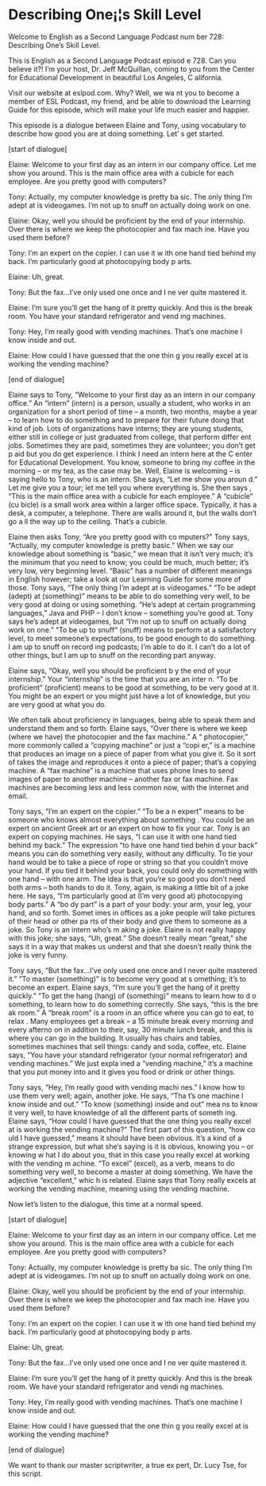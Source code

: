 # Describing One¡¦s Skill Level

Welcome to English as a Second Language Podcast num ber 728: Describing One’s Skill Level.

This is English as a Second Language Podcast episod e 728.  Can you believe it?!  I’m your host, Dr. Jeff McQuillan, coming to you from the Center for Educational Development in beautiful Los Angeles, C alifornia.

Visit our website at eslpod.com.  Why?  Well, we wa nt you to become a member of ESL Podcast, my friend, and be able to download the Learning Guide for this episode, which will make your life much easier and happier.

This episode is a dialogue between Elaine and Tony,  using vocabulary to describe how good you are at doing something.  Let’ s get started.

[start of dialogue]

Elaine:  Welcome to your first day as an intern in our company office.  Let me show you around.  This is the main office area with  a cubicle for each employee. Are you pretty good with computers?

Tony:  Actually, my computer knowledge is pretty ba sic.  The only thing I’m adept at is videogames.  I’m not up to snuff on actually doing work on one.

Elaine:  Okay, well you should be proficient by the  end of your internship.  Over there is where we keep the photocopier and fax mach ine.  Have you used them before?

Tony:  I’m an expert on the copier.  I can use it w ith one hand tied behind my back.  I’m particularly good at photocopying body p arts.

Elaine:  Uh, great.

Tony:  But the fax…I’ve only used one once and I ne ver quite mastered it.

Elaine:  I’m sure you’ll get the hang of it pretty quickly.  And this is the break room.  You have your standard refrigerator and vend ing machines.

Tony:  Hey, I’m really good with vending machines.  That’s one machine I know inside and out.

Elaine:  How could I have guessed that the one thin g you really excel at is working the vending machine?

[end of dialogue]

Elaine says to Tony, “Welcome to your first day as an intern in our company office.”  An “intern” (intern) is a person, usually  a student, who works in an organization for a short period of time – a month, two months, maybe a year – to learn how to do something and to prepare for their future doing that kind of job. Lots of organizations have interns; they are young students, either still in college or just graduated from college, that perform differ ent jobs.  Sometimes they are paid, sometimes they are volunteer; you don’t get p aid but you do get experience.  I think I need an intern here at the C enter for Educational Development.  You know, someone to bring my coffee in the morning – or my tea, as the case may be.  Well, Elaine is welcoming  – is saying hello to Tony, who is an intern.  She says, “Let me show you aroun d.”  Let me give you a tour; let me tell you where everything is.  She then says , “This is the main office area with a cubicle for each employee.”  A “cubicle” (cu bicle) is a small work area within a larger office space.  Typically, it has a desk, a computer, a telephone. There are walls around it, but the walls don’t go a ll the way up to the ceiling. That’s a cubicle.

Elaine then asks Tony, “Are you pretty good with co mputers?”  Tony says, “Actually, my computer knowledge is pretty basic.”  When we say our knowledge about something is “basic,” we mean that it isn’t very much; it’s the minimum that you need to know; you could be much, much better; it’s very low, very beginning level.  “Basic” has a number of different meanings in English however; take a look at our Learning Guide for some more of those.  Tony says, “The only thing I’m adept at is videogames.”  “To be adept (adept) at (something)” means to be able to do something very well, to be very good at doing or using something. “He’s adept at certain programming languages,” Java  and PHP – I don’t know – something you’re good at.  Tony says he’s adept at videogames, but “I’m not up to snuff on actually doing work on one.”  “To be up  to snuff” (snuff) means to perform at a satisfactory level, to meet someone’s expectations, to be good enough to do something.  I am up to snuff on record ing podcasts; I’m able to do it.  I can’t do a lot of other things, but I am up to snuff on the recording part anyway.

Elaine says, “Okay, well you should be proficient b y the end of your internship.” Your “internship” is the time that you are an inter n.  “To be proficient” (proficient) means to be good at something, to be very good at it.  You might be an expert or you might just have a lot of knowledge, but you are  very good at what you do.

We often talk about proficiency in languages, being  able to speak them and understand them and so forth.  Elaine says, “Over there is where we keep (where we have) the photocopier and the fax machine.”  A “ photocopier,” more commonly called a “copying machine” or just a “copi er,” is a machine that produces an image on a piece of paper from what you  give it.  So it sort of takes the image and reproduces it onto a piece of paper; that’s a copying machine.  A “fax machine” is a machine that uses phone lines to  send images of paper to another machine – another fax or fax machine.  Fax machines are becoming less and less common now, with the Internet and email.

Tony says, “I’m an expert on the copier.”  “To be a n expert” means to be someone who knows almost everything about something .  You could be an expert on ancient Greek art or an expert on how to fix your car.  Tony is an expert on copying machines.  He says, “I can use it  with one hand tied behind my back.”  The expression “to have one hand tied behin d your back” means you can do something very easily, without any difficulty.  To tie your hand would be to take a piece of rope or string so that you couldn’t  move your hand.  If you tied it behind your back, you could only do something with one hand – with one arm. The idea is that you’re so good you don’t need both  arms – both hands to do it. Tony, again, is making a little bit of a joke here.   He says, “I’m particularly good at (I’m very good at) photocopying body parts.”  A “bo dy part” is a part of your body: your arm, your leg, your hand, and so forth.  Somet imes in offices as a joke people will take pictures of their head or other pa rts of their body and give them to someone as a joke.  So Tony is an intern who’s m aking a joke.  Elaine is not really happy with this joke; she says, “Uh, great.”   She doesn’t really mean “great,” she says it in a way that makes us underst and that she doesn’t really think the joke is very funny.

Tony says, “But the fax…I’ve only used one once and  I never quite mastered it.” “To master (something)” is to become very good at s omething; it’s to become an expert.  Elaine says, “I’m sure you’ll get the hang  of it pretty quickly.”  “To get the hang (hang) of (something)” means to learn how to d o something, to learn how to do something correctly.  She says, “this is the bre ak room.”  A “break room” is a room in an office where you can go to eat, to relax .  Many employees get a break – a 15 minute break every morning and every afterno on in addition to their, say, 30 minute lunch break, and this is where you can go  in the building.  It usually has chairs and tables, sometimes machines that sell  things: candy and soda, coffee, etc.  Elaine says, “You have your standard refrigerator (your normal refrigerator) and vending machines.”  We just expla ined a “vending machine,” it’s a machine that you put money into and it gives you food or drink or other things.

Tony says, “Hey, I’m really good with vending machi nes.”  I know how to use them very well; again, another joke.  He says, “Tha t’s one machine I know inside and out.”  “To know (something) inside and out” mea ns to know it very well, to have knowledge of all the different parts of someth ing.  Elaine says, “How could I have guessed that the one thing you really excel at  is working the vending machine?”  The first part of this question, “how co uld I have guessed,” means it should have been obvious.  It’s a kind of a strange  expression, but what she’s saying is it is obvious, knowing you – or knowing w hat I do about you, that in this case you really excel at working with the vending m achine.  “To excel” (excel), as a verb, means to do something very well, to become a master at doing something.  We have the adjective “excellent,” whic h is related.  Elaine says that Tony really excels at working the vending machine, meaning using the vending machine.

Now let’s listen to the dialogue, this time at a normal speed.

[start of dialogue]

Elaine:  Welcome to your first day as an intern in our company office.  Let me show you around.  This is the main office area with  a cubicle for each employee. Are you pretty good with computers?

Tony:  Actually, my computer knowledge is pretty ba sic.  The only thing I’m adept at is videogames.  I’m not up to snuff on actually doing work on one.

Elaine:  Okay, well you should be proficient by the  end of your internship.  Over there is where we keep the photocopier and fax mach ine.  Have you used them before?

Tony:  I’m an expert on the copier.  I can use it w ith one hand tied behind my back.  I’m particularly good at photocopying body p arts.

Elaine:  Uh, great.

Tony:  But the fax…I’ve only used one once and I ne ver quite mastered it.

Elaine:  I’m sure you’ll get the hang of it pretty quickly.  And this is the break room.  We have your standard refrigerator and vendi ng machines.

Tony:  Hey, I’m really good with vending machines.  That’s one machine I know inside and out.

Elaine:  How could I have guessed that the one thin g you really excel at is working the vending machine?

[end of dialogue]

We want to thank our master scriptwriter, a true ex pert, Dr. Lucy Tse, for this script.






